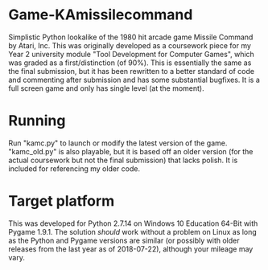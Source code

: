 # Game-KAmissilecommand
Simplistic Python lookalike of the 1980 hit arcade game Missile Command by Atari, Inc. This was originally developed as a coursework piece for my Year 2 university module "Tool Development for Computer Games", which was graded as a first/distinction (of 90%). This is essentially the same as the final submission, but it has been rewritten to a better standard of code and commenting after submission and has some substantial bugfixes. It is a full screen game and only has single level (at the moment).
# Running
Run "kamc.py" to launch or modify the latest version of the game. "kamc_old.py" is also playable, but it is based off an older version (for the actual coursework but not the final submission) that lacks polish. It is included for referencing my older code.
# Target platform
This was developed for Python 2.7.14 on Windows 10 Education 64-Bit with Pygame 1.9.1. The solution *should* work without a problem on Linux as long as the Python and Pygame versions are similar (or possibly with older releases from the last year as of 2018-07-22), although your mileage may vary.
